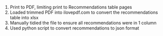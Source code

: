 1. Print to PDF, limiting print to Recommendations table pages
2. Loaded trimmed PDF into ilovepdf.com to convert the recommendations table into xlsx
3. Manually tidied the file to ensure all recommendations were in 1 column
4. Used python script to convert recommendations to json format

